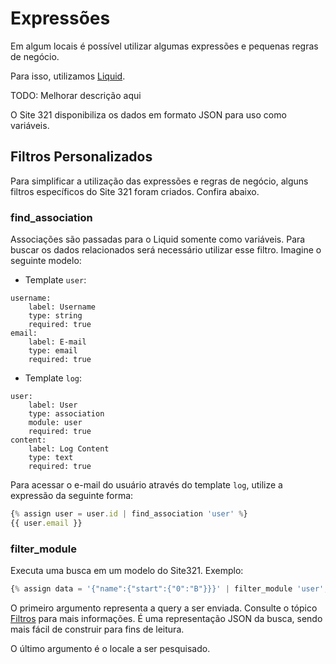 # Expressões

Em algum locais é possível utilizar algumas expressões e pequenas regras de negócio.

Para isso, utilizamos [Liquid](https://github.com/Shopify/liquid).

TODO: Melhorar descrição aqui

O Site 321 disponibiliza os dados em formato JSON para uso como variáveis.

## Filtros Personalizados

Para simplificar a utilização das expressões e regras de negócio, alguns filtros específicos do Site 321 foram criados. Confira abaixo.

### find_association

Associações são passadas para o Liquid somente como variáveis. Para buscar os dados relacionados será necessário utilizar esse filtro. Imagine o seguinte modelo:

* Template `user`:

```
username:
    label: Username
    type: string
    required: true
email:
    label: E-mail
    type: email
    required: true
```

* Template `log`:

```
user:
    label: User
    type: association
    module: user
    required: true
content:
    label: Log Content
    type: text
    required: true
```

Para acessar o e-mail do usuário através do template `log`, utilize a expressão da seguinte forma:

```javascript
{% assign user = user.id | find_association 'user' %}
{{ user.email }}
```

### filter_module

Executa uma busca em um modelo do Site321. Exemplo:

```javascript
{% assign data = '{"name":{"start":{"0":"B"}}}' | filter_module 'user', 'pt-BR' %}
```

O primeiro argumento representa a query a ser enviada. Consulte o tópico [Filtros](/filtros.md) para mais informações. É uma representação JSON da busca, sendo mais fácil de construir para fins de leitura.   

O último argumento é o locale a ser pesquisado.
